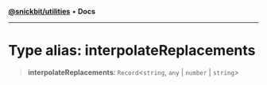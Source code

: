 [**@snickbit/utilities**](../README.md) • **Docs**

***

# Type alias: interpolateReplacements

> **interpolateReplacements**: `Record`\<`string`, `any` \| `number` \| `string`\>
